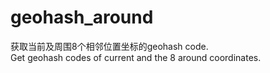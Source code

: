 # geohash_around
获取当前及周围8个相邻位置坐标的geohash code.  
Get geohash codes of current and the 8 around coordinates.
